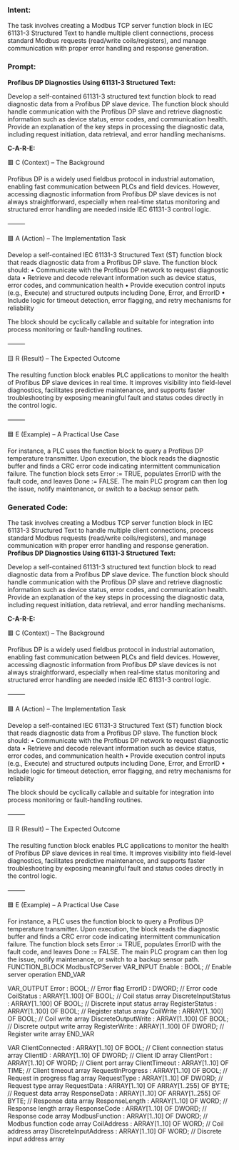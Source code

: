 ### Intent:
The task involves creating a Modbus TCP server function block in IEC 61131-3 Structured Text to handle multiple client connections, process standard Modbus requests (read/write coils/registers), and manage communication with proper error handling and response generation.

### Prompt:
**Profibus DP Diagnostics Using 61131-3 Structured Text:**

Develop a self-contained 61131-3 structured text function block to read diagnostic data from a Profibus DP slave device. The function block should handle communication with the Profibus DP slave and retrieve diagnostic information such as device status, error codes, and communication health. Provide an explanation of the key steps in processing the diagnostic data, including request initiation, data retrieval, and error handling mechanisms.

**C-A-R-E:**

🟥 C (Context) – The Background

Profibus DP is a widely used fieldbus protocol in industrial automation, enabling fast communication between PLCs and field devices. However, accessing diagnostic information from Profibus DP slave devices is not always straightforward, especially when real-time status monitoring and structured error handling are needed inside IEC 61131-3 control logic.

⸻

🟩 A (Action) – The Implementation Task

Develop a self-contained IEC 61131-3 Structured Text (ST) function block that reads diagnostic data from a Profibus DP slave. The function block should:
	•	Communicate with the Profibus DP network to request diagnostic data
	•	Retrieve and decode relevant information such as device status, error codes, and communication health
	•	Provide execution control inputs (e.g., Execute) and structured outputs including Done, Error, and ErrorID
	•	Include logic for timeout detection, error flagging, and retry mechanisms for reliability

The block should be cyclically callable and suitable for integration into process monitoring or fault-handling routines.

⸻

🟨 R (Result) – The Expected Outcome

The resulting function block enables PLC applications to monitor the health of Profibus DP slave devices in real time. It improves visibility into field-level diagnostics, facilitates predictive maintenance, and supports faster troubleshooting by exposing meaningful fault and status codes directly in the control logic.

⸻

🟦 E (Example) – A Practical Use Case

For instance, a PLC uses the function block to query a Profibus DP temperature transmitter. Upon execution, the block reads the diagnostic buffer and finds a CRC error code indicating intermittent communication failure. The function block sets Error := TRUE, populates ErrorID with the fault code, and leaves Done := FALSE. The main PLC program can then log the issue, notify maintenance, or switch to a backup sensor path.

### Generated Code:
The task involves creating a Modbus TCP server function block in IEC 61131-3 Structured Text to handle multiple client connections, process standard Modbus requests (read/write coils/registers), and manage communication with proper error handling and response generation.
**Profibus DP Diagnostics Using 61131-3 Structured Text:**

Develop a self-contained 61131-3 structured text function block to read diagnostic data from a Profibus DP slave device. The function block should handle communication with the Profibus DP slave and retrieve diagnostic information such as device status, error codes, and communication health. Provide an explanation of the key steps in processing the diagnostic data, including request initiation, data retrieval, and error handling mechanisms.

**C-A-R-E:**

🟥 C (Context) – The Background

Profibus DP is a widely used fieldbus protocol in industrial automation, enabling fast communication between PLCs and field devices. However, accessing diagnostic information from Profibus DP slave devices is not always straightforward, especially when real-time status monitoring and structured error handling are needed inside IEC 61131-3 control logic.

⸻

🟩 A (Action) – The Implementation Task

Develop a self-contained IEC 61131-3 Structured Text (ST) function block that reads diagnostic data from a Profibus DP slave. The function block should:
	•	Communicate with the Profibus DP network to request diagnostic data
	•	Retrieve and decode relevant information such as device status, error codes, and communication health
	•	Provide execution control inputs (e.g., Execute) and structured outputs including Done, Error, and ErrorID
	•	Include logic for timeout detection, error flagging, and retry mechanisms for reliability

The block should be cyclically callable and suitable for integration into process monitoring or fault-handling routines.

⸻

🟨 R (Result) – The Expected Outcome

The resulting function block enables PLC applications to monitor the health of Profibus DP slave devices in real time. It improves visibility into field-level diagnostics, facilitates predictive maintenance, and supports faster troubleshooting by exposing meaningful fault and status codes directly in the control logic.

⸻

🟦 E (Example) – A Practical Use Case

For instance, a PLC uses the function block to query a Profibus DP temperature transmitter. Upon execution, the block reads the diagnostic buffer and finds a CRC error code indicating intermittent communication failure. The function block sets Error := TRUE, populates ErrorID with the fault code, and leaves Done := FALSE. The main PLC program can then log the issue, notify maintenance, or switch to a backup sensor path.
FUNCTION_BLOCK ModbusTCPServer
VAR_INPUT
    Enable : BOOL; // Enable server operation
END_VAR

VAR_OUTPUT
    Error : BOOL; // Error flag
    ErrorID : DWORD; // Error code
    CoilStatus : ARRAY[1..100] OF BOOL; // Coil status array
    DiscreteInputStatus : ARRAY[1..100] OF BOOL; // Discrete input status array
    RegisterStatus : ARRAY[1..100] OF BOOL; // Register status array
    CoilWrite : ARRAY[1..100] OF BOOL; // Coil write array
    DiscreteOutputWrite : ARRAY[1..100] OF BOOL; // Discrete output write array
    RegisterWrite : ARRAY[1..100] OF DWORD; // Register write array
END_VAR

VAR
    ClientConnected : ARRAY[1..10] OF BOOL; // Client connection status array
    ClientID : ARRAY[1..10] OF DWORD; // Client ID array
    ClientPort : ARRAY[1..10] OF WORD; // Client port array
    ClientTimeout : ARRAY[1..10] OF TIME; // Client timeout array
    RequestInProgress : ARRAY[1..10] OF BOOL; // Request in progress flag array
    RequestType : ARRAY[1..10] OF DWORD; // Request type array
    RequestData : ARRAY[1..10] OF ARRAY[1..255] OF BYTE; // Request data array
    ResponseData : ARRAY[1..10] OF ARRAY[1..255] OF BYTE; // Response data array
    ResponseLength : ARRAY[1..10] OF WORD; // Response length array
    ResponseCode : ARRAY[1..10] OF DWORD; // Response code array
    ModbusFunction : ARRAY[1..10] OF DWORD; // Modbus function code array
    CoilAddress : ARRAY[1..10] OF WORD; // Coil address array
    DiscreteInputAddress : ARRAY[1..10] OF WORD; // Discrete input address array
